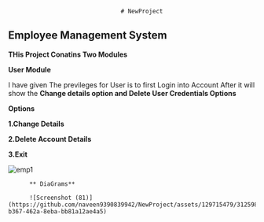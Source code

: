                                     # NewProject
  ## Employee Management System
  
  **THis Project Conatins Two Modules**
  
  **User Module**

  
I have given The previleges for User is to first Login into Account After it will show the **Change details option and Delete User Credentials Options**

**Options**

**1.Change Details**

**2.Delete Account Details**

**3.Exit**

![emp1](https://github.com/naveen9390839942/NewProject/assets/129715479/899f7b53-83b7-49f3-8d42-3a36aa8f916c)

          ** DiaGrams**

          ![Screenshot (81)](https://github.com/naveen9390839942/NewProject/assets/129715479/312598d3-b367-462a-8eba-bb81a12ae4a5)



